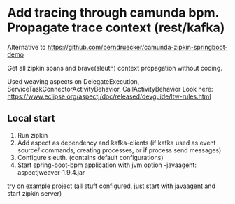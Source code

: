 # Add tracing through camunda bpm. Propagate trace context (rest/kafka)

Alternative to https://github.com/berndruecker/camunda-zipkin-springboot-demo

Get all zipkin spans and brave(sleuth) context propagation without coding.

Used weaving aspects on 
DelegateExecution, 
ServiceTaskConnectorActivityBehavior, 
CallActivityBehavior
Look here:
https://www.eclipse.org/aspectj/doc/released/devguide/ltw-rules.html

## Local start
1) Run zipkin
2) Add aspect as dependency and kafka-clients (if kafka used as event source/ commands, creating processes, or if process send messages) 
3) Configure sleuth. (contains default configurations)
4) Start spring-boot-bpm application with jvm option -javaagent: aspectjweaver-1.9.4.jar

try on example project (all stuff configured, just start with javaagent and start zipkin server)
